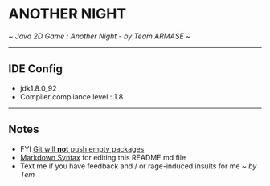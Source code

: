 # ANOTHER NIGHT

*~ Java 2D Game : Another Night - by Team ARMASE ~*

---

## IDE Config

- jdk1.8.0_92
- Compiler compliance level : 1.8

---

## Notes

- FYI [Git will **not** push empty packages](https://stackoverflow.com/questions/16675784/git-didnt-push-empty-folders/16675971)
- [Markdown Syntax](https://www.markdownguide.org/basic-syntax/) for editing this README.md file
- Text me if you have feedback and / or rage-induced insults for me *~ by Tem*
